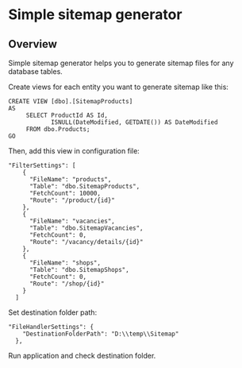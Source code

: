 Simple sitemap generator 
=========

## Overview

Simple sitemap generator helps you to generate sitemap files for any database tables.

Create views for each entity you want to generate sitemap like this:
```
CREATE VIEW [dbo].[SitemapProducts]
AS
     SELECT ProductId AS Id, 
            ISNULL(DateModified, GETDATE()) AS DateModified
     FROM dbo.Products;
GO
```
Then, add this view in configuration file:
```
"FilterSettings": [
    {
      "FileName": "products",
      "Table": "dbo.SitemapProducts",
      "FetchCount": 10000,
      "Route": "/product/{id}"
    },
    {
      "FileName": "vacancies",
      "Table": "dbo.SitemapVacancies",
      "FetchCount": 0,
      "Route": "/vacancy/details/{id}"
    },
    {
      "FileName": "shops",
      "Table": "dbo.SitemapShops",
      "FetchCount": 0,
      "Route": "/shop/{id}"
    }
  ]
```
Set destination folder path:
```
"FileHandlerSettings": {
    "DestinationFolderPath": "D:\\temp\\Sitemap"
  },
```
Run application and check destination folder.